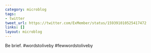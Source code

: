 ```yaml
---
category: microblog
tags:
- twitter
tweet_url: https://twitter.com/ExMember/status/159391010525417472
links: []
layout: microblog
---
```

Be brief. #wordstoliveby #fewwordstoliveby
